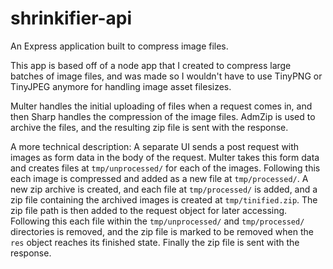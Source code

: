 # shrinkifier-api

An Express application built to compress image files.

This app is based off of a node app that I created to compress large batches of image files, and was made so I wouldn't have to use TinyPNG or TinyJPEG anymore for handling image asset filesizes.

Multer handles the initial uploading of files when a request comes in, and then Sharp handles the compression of the image files. AdmZip is used to archive the files, and the resulting zip file is sent with the response.

A more technical description: A separate UI sends a post request with images as form data in the body of the request. Multer takes this form data and creates files at <code>tmp/unprocessed/</code> for each of the images. Following this each image is compressed and added as a new file at <code>tmp/processed/</code>. A new zip archive is created, and each file at <code>tmp/processed/</code> is added, and a zip file containing the archived images is created at <code>tmp/tinified.zip</code>. The zip file path is then added to the request object for later accessing. Following this each file within the <code>tmp/unprocessed/</code> and <code>tmp/processed/</code> directories is removed, and the zip file is marked to be removed when the <code>res</code> object reaches its finished state. Finally the zip file is sent with the response.
